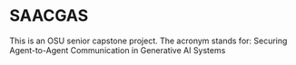 # SAACGAS
This is an OSU senior capstone project. The acronym stands for: Securing Agent-to-Agent Communication in Generative AI Systems
